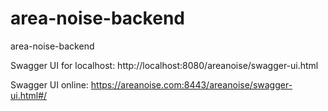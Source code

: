 # area-noise-backend
area-noise-backend

Swagger UI for localhost:
http://localhost:8080/areanoise/swagger-ui.html

Swagger UI online:
https://areanoise.com:8443/areanoise/swagger-ui.html#/